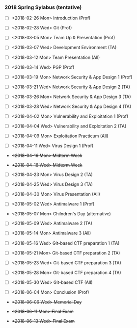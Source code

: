 ### 2018 Spring Sylabus (tentative)

- [ ] <2018-02-26 Mon> Introduction (Prof)

- [ ] <2018-02-28 Wed> Git (Prof)

- [ ] <2018-03-05 Mon> Team Up & Presentation (Prof)

- [ ] <2018-03-07 Wed> Development Environment (TA)

- [ ] <2018-03-12 Mon> Team Presentation (All)

- [ ] <2018-03-14 Wed> PGP (Prof)

- [ ] <2018-03-19 Mon> Network Security & App Design 1 (Prof)

- [ ] <2018-03-21 Wed> Network Security & App Design 2 (TA)

- [ ] <2018-03-26 Mon> Network Security & App Design 3 (TA)

- [ ] <2018-03-28 Wed> Network Security & App Design 4 (TA)

- [ ] <2018-04-02 Mon> Vulnerability and Exploitation 1 (Prof)

- [ ] <2018-04-04 Wed> Vulnerability and Exploitation 2 (TA)

- [ ] <2018-04-09 Mon> Exploitation Practicum (All)

- [ ] <2018-04-11 Wed> Virus Design 1 (Prof)

- ~~<2018-04-16 Mon> Midterm Week~~

- ~~<2018-04-18 Wed> Midterm Week~~

- [ ] <2018-04-23 Mon> Virus Design 2 (TA)

- [ ] <2018-04-25 Wed> Virus Design 3 (TA)

- [ ] <2018-04-30 Mon> Virus Presentation (All)

- [ ] <2018-05-02 Wed> Antimalware 1 (Prof)

- ~~<2018-05-07 Mon> Chilndren's Day (alternative)~~

- [ ] <2018-05-09 Wed> Antimalware 2 (TA)

- [ ] <2018-05-14 Mon> Antimalware 3 (All)

- [ ] <2018-05-16 Wed> Git-based CTF preparation 1 (TA)

- [ ] <2018-05-21 Mon> Git-based CTF preparation 2 (TA)

- [ ] <2018-05-23 Wed> Git-based CTF preparation 3 (TA)

- [ ] <2018-05-28 Mon> Git-based CTF preparation 4 (TA)

- [ ] <2018-05-30 Wed> Git-based CTF (All)

- [ ] <2018-06-04 Mon> Conclusion (Prof)

- ~~<2018-06-06 Wed> Memorial Day~~

- ~~<2018-06-11 Mon> Final Exam~~

- ~~<2018-06-13 Wed> Final Exam~~
